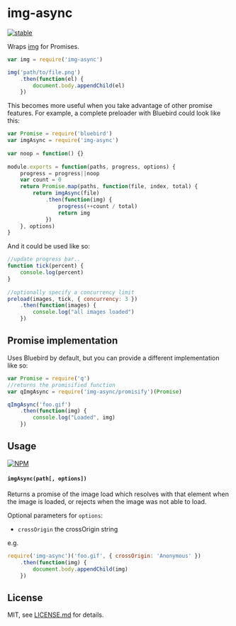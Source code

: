 # img-async

[![stable](http://badges.github.io/stability-badges/dist/stable.svg)](http://github.com/badges/stability-badges)

Wraps [img](https://github.com/npm-dom/img) for Promises.

```js
var img = require('img-async')

img('path/to/file.png')
    .then(function(el) {
        document.body.appendChild(el)
    })
```

This becomes more useful when you take advantage of other promise features. For example, a complete preloader with Bluebird could look like this:

```js
var Promise = require('bluebird')
var imgAsync = require('img-async')
 
var noop = function() {}
 
module.exports = function(paths, progress, options) {
    progress = progress||noop
    var count = 0
    return Promise.map(paths, function(file, index, total) {
        return imgAsync(file)
            .then(function(img) {
                progress(++count / total)
                return img
            })
    }, options)
}
```

And it could be used like so:

```js
//update progress bar.. 
function tick(percent) {
    console.log(percent)
}
 
//optionally specify a concurrency limit
preload(images, tick, { concurrency: 3 })
    .then(function(images) {
        console.log("all images loaded")
    })
```

## Promise implementation

Uses Bluebird by default, but you can provide a different implementation like so:

```js
var Promise = require('q')
//returns the promisified function
var qImgAsync = require('img-async/promisify')(Promise)

qImgAsync('foo.gif')
    .then(function(img) {
        console.log("Loaded", img)
    })
```

## Usage

[![NPM](https://nodei.co/npm/img-async.png)](https://nodei.co/npm/img-async/)

#### `imgAsync(path[, options])`

Returns a promise of the image load which resolves with that element when the image is loaded, or rejects when the image was not able to load. 

Optional parameters for `options`:

- `crossOrigin` the crossOrigin string


e.g.

```js
require('img-async')('foo.gif', { crossOrigin: 'Anonymous' })
    .then(function(img) {
        document.body.appendChild(img)
    })
```

## License

MIT, see [LICENSE.md](http://github.com/mattdesl/img-async/blob/master/LICENSE.md) for details.
